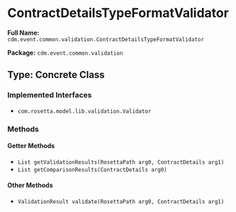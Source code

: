 # ContractDetailsTypeFormatValidator

**Full Name:** `cdm.event.common.validation.ContractDetailsTypeFormatValidator`

**Package:** `cdm.event.common.validation`

## Type: Concrete Class

### Implemented Interfaces

- `com.rosetta.model.lib.validation.Validator`

### Methods

#### Getter Methods

- `List getValidationResults(RosettaPath arg0, ContractDetails arg1)`
- `List getComparisonResults(ContractDetails arg0)`

#### Other Methods

- `ValidationResult validate(RosettaPath arg0, ContractDetails arg1)`

